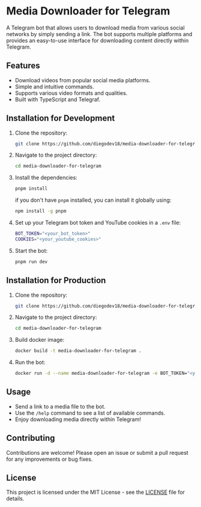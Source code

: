 
# Media Downloader for Telegram

A Telegram bot that allows users to download media from various social networks by simply sending a link. The bot supports multiple platforms and provides an easy-to-use interface for downloading content directly within Telegram.

## Features

- Download videos from popular social media platforms.
- Simple and intuitive commands.
- Supports various video formats and qualities.
- Built with TypeScript and Telegraf.

## Installation for Development

1. Clone the repository:

   ```bash
   git clone https://github.com/diegodev18/media-downloader-for-telegram.git
   ```

2. Navigate to the project directory:

   ```bash
   cd media-downloader-for-telegram
   ```

3. Install the dependencies:

   ```bash
   pnpm install
   ```

   if you don't have `pnpm` installed, you can install it globally using:

   ```bash
   npm install -g pnpm
   ```

4. Set up your Telegram bot token and YouTube cookies in a `.env` file:

   ```bash
   BOT_TOKEN="<your_bot_token>"
   COOKIES="<your_youtube_cookies>"
   ```

5. Start the bot:

   ```bash
   pnpm run dev
   ```

## Installation for Production

1. Clone the repository:

   ```bash
   git clone https://github.com/diegodev18/media-downloader-for-telegram.git
   ```

2. Navigate to the project directory:

   ```bash
   cd media-downloader-for-telegram
   ```

3. Build docker image:

   ```bash
   docker build -t media-downloader-for-telegram .
   ```

4. Run the bot:

   ```bash
   docker run -d --name media-downloader-for-telegram -e BOT_TOKEN="<your_bot_token>" -e COOKIES="<your_youtube_cookies>" media-downloader-for-telegram
   ```

## Usage

- Send a link to a media file to the bot.
- Use the `/help` command to see a list of available commands.
- Enjoy downloading media directly within Telegram!

## Contributing

Contributions are welcome! Please open an issue or submit a pull request for any improvements or bug fixes.

## License

This project is licensed under the MIT License - see the [LICENSE](LICENSE) file for details.
